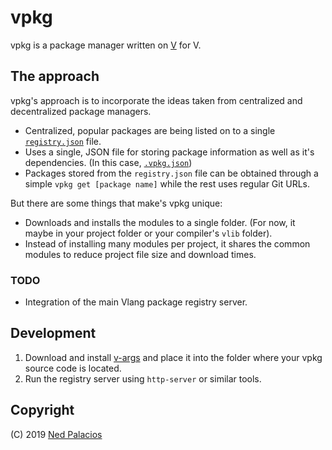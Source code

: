 # vpkg 
vpkg is a package manager written on [V](https://github.com/vlang/v) for V.

## The approach
vpkg's approach is to incorporate the ideas taken from centralized and decentralized package managers.
- Centralized, popular packages are being listed on to a single [`registry.json`](registry/registry.json) file.
- Uses a single, JSON file for storing package information as well as it's dependencies. (In this case, [`.vpkg.json`](.vpkg.json))
- Packages stored from the `registry.json` file can be obtained through a simple `vpkg get [package name]` while the rest uses regular Git URLs.

But there are some things that make's vpkg unique:
- Downloads and installs the modules to a single folder. (For now, it maybe in your project folder or your compiler's `vlib` folder).
- Instead of installing many modules per project, it shares the common modules to reduce project file size and download times.

### TODO
- Integration of the main Vlang package registry server.

## Development
1. Download and install [v-args](https://github.com/nedpals/v-args) and place it into the folder where your vpkg source code is located.
2. Run the registry server using `http-server` or similar tools.

## Copyright
(C) 2019 [Ned Palacios](https://github.com/nedpals)
